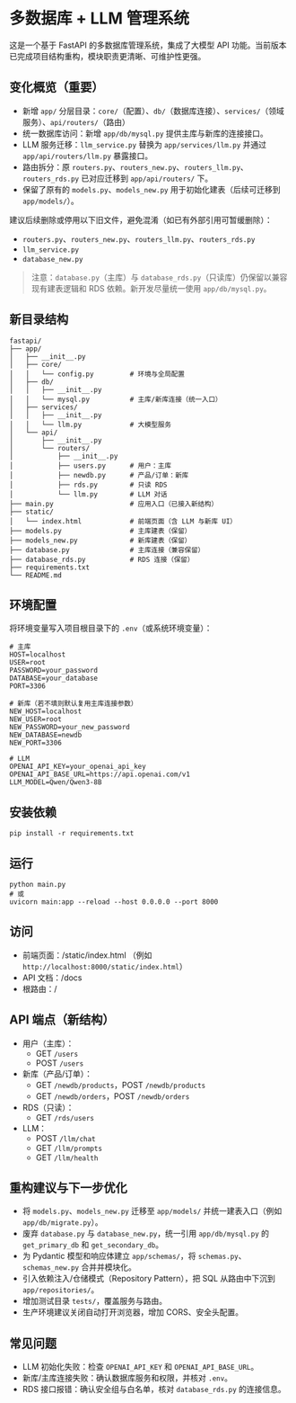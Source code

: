 # 多数据库 + LLM 管理系统

这是一个基于 FastAPI 的多数据库管理系统，集成了大模型 API 功能。当前版本已完成项目结构重构，模块职责更清晰、可维护性更强。

## 变化概览（重要）
- 新增 `app/` 分层目录：`core/`（配置）、`db/`（数据库连接）、`services/`（领域服务）、`api/routers/`（路由）
- 统一数据库访问：新增 `app/db/mysql.py` 提供主库与新库的连接接口。
- LLM 服务迁移：`llm_service.py` 替换为 `app/services/llm.py` 并通过 `app/api/routers/llm.py` 暴露接口。
- 路由拆分：原 `routers.py`、`routers_new.py`、`routers_llm.py`、`routers_rds.py` 已对应迁移到 `app/api/routers/` 下。
- 保留了原有的 `models.py`、`models_new.py` 用于初始化建表（后续可迁移到 `app/models/`）。

建议后续删除或停用以下旧文件，避免混淆（如已有外部引用可暂缓删除）：
- `routers.py`、`routers_new.py`、`routers_llm.py`、`routers_rds.py`
- `llm_service.py`
- `database_new.py`

> 注意：`database.py`（主库）与 `database_rds.py`（只读库）仍保留以兼容现有建表逻辑和 RDS 依赖。新开发尽量统一使用 `app/db/mysql.py`。

## 新目录结构
```
fastapi/
├── app/
│   ├── __init__.py
│   ├── core/
│   │   └── config.py         # 环境与全局配置
│   ├── db/
│   │   ├── __init__.py
│   │   └── mysql.py          # 主库/新库连接（统一入口）
│   ├── services/
│   │   ├── __init__.py
│   │   └── llm.py            # 大模型服务
│   └── api/
│       ├── __init__.py
│       └── routers/
│           ├── __init__.py
│           ├── users.py      # 用户：主库
│           ├── newdb.py      # 产品/订单：新库
│           ├── rds.py        # 只读 RDS
│           └── llm.py        # LLM 对话
├── main.py                   # 应用入口（已接入新结构）
├── static/
│   └── index.html            # 前端页面（含 LLM 与新库 UI）
├── models.py                 # 主库建表（保留）
├── models_new.py             # 新库建表（保留）
├── database.py               # 主库连接（兼容保留）
├── database_rds.py           # RDS 连接（保留）
├── requirements.txt
└── README.md
```

## 环境配置
将环境变量写入项目根目录下的 `.env`（或系统环境变量）：
```
# 主库
HOST=localhost
USER=root
PASSWORD=your_password
DATABASE=your_database
PORT=3306

# 新库（若不填则默认复用主库连接参数）
NEW_HOST=localhost
NEW_USER=root
NEW_PASSWORD=your_new_password
NEW_DATABASE=newdb
NEW_PORT=3306

# LLM
OPENAI_API_KEY=your_openai_api_key
OPENAI_API_BASE_URL=https://api.openai.com/v1
LLM_MODEL=Qwen/Qwen3-8B
```

## 安装依赖
```
pip install -r requirements.txt
```

## 运行
```
python main.py
# 或
uvicorn main:app --reload --host 0.0.0.0 --port 8000
```

## 访问
- 前端页面：/static/index.html （例如 `http://localhost:8000/static/index.html`）
- API 文档：/docs
- 根路由：/

## API 端点（新结构）
- 用户（主库）：
  - GET `/users`
  - POST `/users`
- 新库（产品/订单）：
  - GET `/newdb/products`，POST `/newdb/products`
  - GET `/newdb/orders`，POST `/newdb/orders`
- RDS（只读）：
  - GET `/rds/users`
- LLM：
  - POST `/llm/chat`
  - GET `/llm/prompts`
  - GET `/llm/health`

## 重构建议与下一步优化
- 将 `models.py`、`models_new.py` 迁移至 `app/models/` 并统一建表入口（例如 `app/db/migrate.py`）。
- 废弃 `database.py` 与 `database_new.py`，统一引用 `app/db/mysql.py` 的 `get_primary_db` 和 `get_secondary_db`。
- 为 Pydantic 模型和响应体建立 `app/schemas/`，将 `schemas.py`、`schemas_new.py` 合并并模块化。
- 引入依赖注入/仓储模式（Repository Pattern），把 SQL 从路由中下沉到 `app/repositories/`。
- 增加测试目录 `tests/`，覆盖服务与路由。
- 生产环境建议关闭自动打开浏览器，增加 CORS、安全头配置。

## 常见问题
- LLM 初始化失败：检查 `OPENAI_API_KEY` 和 `OPENAI_API_BASE_URL`。
- 新库/主库连接失败：确认数据库服务和权限，并核对 `.env`。
- RDS 接口报错：确认安全组与白名单，核对 `database_rds.py` 的连接信息。
